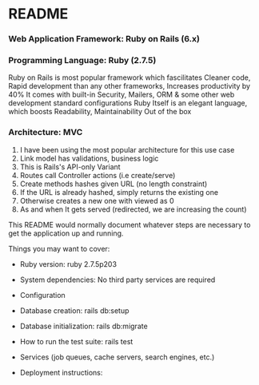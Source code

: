 # README

### Web Application Framework: Ruby on Rails (6.x)
### Programming Language: Ruby (2.7.5)
Ruby on Rails is most popular framework which fascilitates
Cleaner code, Rapid development than any other frameworks, Increases productivity by 40%
It comes with built-in Security, Mailers, ORM & some other web development standard configurations
Ruby Itself is an elegant language, which boosts Readability, Maintainability Out of the box


### Architecture: MVC
1. I have been using the most popular architecture for this use case
2. Link model has validations, business logic
3. This is Rails's API-only Variant
4. Routes call Controller actions (i.e create/serve)
5. Create methods hashes given URL (no length constraint)
6. If the URL is already hashed, simply returns the existing one
7. Otherwise creates a new one with viewed as 0
8. As and when It gets served (redirected, we are increasing the count)


This README would normally document whatever steps are necessary to get the
application up and running.

Things you may want to cover:

* Ruby version: ruby 2.7.5p203

* System dependencies: No third party services are required

* Configuration

* Database creation: rails db:setup

* Database initialization: rails db:migrate

* How to run the test suite: rails test

* Services (job queues, cache servers, search engines, etc.)

* Deployment instructions: